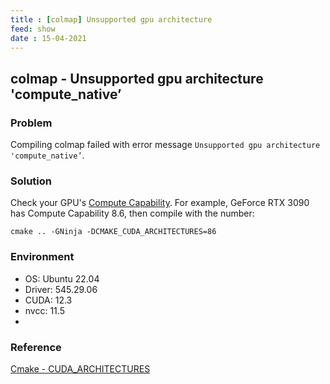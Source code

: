 ```yaml
---
title : [colmap] Unsupported gpu architecture
feed: show
date : 15-04-2021
---
```


## colmap - Unsupported gpu architecture 'compute_native’

### Problem
Compiling colmap failed with error message `Unsupported gpu architecture 'compute_native’`.


### Solution
Check your GPU's [Compute Capability](https://developer.nvidia.com/cuda-gpus). For example, GeForce RTX 3090 has Compute Capability 8.6, then compile with the number:

`cmake .. -GNinja -DCMAKE_CUDA_ARCHITECTURES=86`


### Environment
- OS: Ubuntu 22.04 
- Driver: 545.29.06 
- CUDA: 12.3
- nvcc: 11.5
- 

### Reference
[Cmake - CUDA_ARCHITECTURES](https://cmake.org/cmake/help/latest/prop_tgt/CUDA_ARCHITECTURES.html)